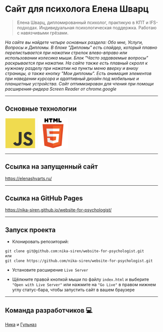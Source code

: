 # **Сайт для психолога Елена Шварц**

>Елена Шварц, дипломированный психолог, практикую в КПТ и IFS-подходах. Индивидуальная психологическая поддержка. Работаю с навязчивыми грёзами.

*На сайте вы найдете четыре основных раздела: Обо мне, Услуги, Вопросы и Дипломы. В блоке "Дипломы" есть слайдер, который плавно перелистывается при нажатии стрелок влево-вправо или использовании колесика мыши. Блок "Часто задаваемые вопросы" раскрывается при нажатии. На сайте также есть плавный скролл к нужному разделу при нажатии на пункты меню вверху и внизу страницы, а также кнопку "Мои дипломы". Есть анимация элементов при наведении курсора и адаптивный дизайн под мобильные и планшетные устройства. Сайт оптимизирован для чтения при помощи расширения-ридера Screen Reader от chrome.google*

---

## Основные технологии

<img src="https://github.com/devicons/devicon/blob/master/icons/javascript/javascript-original.svg" title="JS" alt="JS" width="100" height="100"/>&nbsp;
<img src="https://github.com/devicons/devicon/blob/master/icons/html5/html5-original-wordmark.svg" title="HTML" alt="HTML" width="100" height="100"/>&nbsp;

---

## Ссылка на запущенный сайт

https://elenashvarts.ru/

---

## Ссылка на GitHub Pages

https://nika-siren.github.io/website-for-psychologist/

---

## Запуск проекта

- Клонировать репозиторий:

```
git clone git@github.com:nika-siren/website-for-psychologist.git
или
git clone https://github.com/nika-siren/website-for-psychologist.git
```

- Установите расширение `Live Server`

- Щёлкните правой кнопкой мыши по файлу `index.html` и выберите `"Open with Live Server"` или нажмите на `"Go Live"` в правом нижнем углу статус-бара, чтобы запустить сайт в вашем браузере

---

## Команда разработчиков :computer:
 
[Ника](https://github.com/nika-siren) и 
[Гульназ](https://github.com/hbtch)

